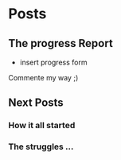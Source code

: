 # Posts

## The progress Report

- insert progress form

Commente my way ;)


## Next Posts

### How it all started

### The struggles ...
